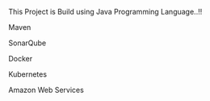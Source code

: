 This Project is Build using Java Programming Language..!!

Maven

SonarQube

Docker

Kubernetes

Amazon Web Services
